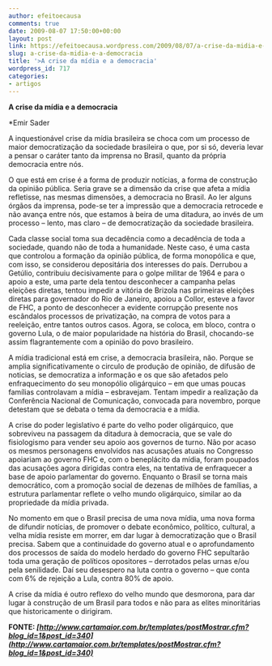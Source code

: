 ```yaml
---
author: efeitoecausa
comments: true
date: 2009-08-07 17:50:00+00:00
layout: post
link: https://efeitoecausa.wordpress.com/2009/08/07/a-crise-da-midia-e-a-democracia/
slug: a-crise-da-midia-e-a-democracia
title: '>A crise da mídia e a democracia'
wordpress_id: 717
categories:
- artigos
---
```


> 	 	 

**A crise da mídia e a democracia**

*Emir Sader
  


A inquestionável crise da mídia brasileira se choca com um processo de maior democratização da sociedade brasileira o que, por si só, deveria levar a pensar o caráter tanto da imprensa no Brasil, quanto da própria democracia entre nós.
  

  
O que está em crise é a forma de produzir notícias, a forma de construção da opinião pública. Seria grave se a dimensão da crise que afeta a mídia refletisse, nas mesmas dimensões, a democracia no Brasil. Ao ler alguns órgãos da imprensa, pode-se ter a impressão que a democracia retrocede e não avança entre nós, que estamos à beira de uma ditadura, ao invés de um processo – lento, mas claro – de democratização da sociedade brasileira.
  

  
Cada classe social toma sua decadência como a decadência de toda a sociedade, quando não de toda a humanidade. Neste caso, é uma casta que controlou a formação da opinião pública, de forma monopólica e que, com isso, se considerou depositária dos interesses do país. Derrubou a Getúlio, contribuiu decisivamente para o golpe militar de 1964 e para o apoio a este, uma parte dela tentou desconhecer a campanha pelas eleições diretas, tentou impedir a vitória de Brizola nas primeiras eleições diretas para governador do Rio de Janeiro, apoiou a Collor, esteve a favor de FHC, a ponto de desconhecer a evidente corrupção presente nos escândalos processos de privatização, na compra de votos para a reeleição, entre tantos outros casos. Agora, se coloca, em bloco, contra o governo Lula, o de maior popularidade na história do Brasil, chocando-se assim flagrantemente com a opinião do povo brasileiro.
  

  
A mídia tradicional está em crise, a democracia brasileira, não. Porque se amplia significativamente o circulo de produção de opinião, de difusão de noticias, se democratiza a informação e os que são afetados pelo enfraquecimento do seu monopólio oligárquico – em que umas poucas famílias controlavam a mídia – esbravejam. Tentam impedir a realização da Conferência Nacional de Comunicação, convocada para novembro, porque detestam que se debata o tema da democracia e a mídia.
  

  
A crise do poder legislativo é parte do velho poder oligárquico, que sobreviveu na passagem da ditadura à democracia, que se vale do fisiologismo para vender seu apoio aos governos de turno. Não por acaso os mesmos personagens envolvidos nas acusações atuais no Congresso apoiariam ao governo FHC e, com o beneplácito da mídia, foram poupados das acusações agora dirigidas contra eles, na tentativa de enfraquecer a base de apoio parlamentar do governo. Enquanto o Brasil se torna mais democrático, com a promoção social de dezenas de milhões de famílias, a estrutura parlamentar reflete o velho mundo oligárquico, similar ao da propriedade da mídia privada.
  

  
No momento em que o Brasil precisa de uma nova mídia, uma nova forma de difundir notícias, de promover o debate econômico, político, cultural, a velha mídia resiste em morrer, em dar lugar à democratização que o Brasil precisa. Sabem que a continuidade do governo atual e o aprofundamento dos processos de saída do modelo herdado do governo FHC sepultarão toda uma geração de políticos opositores – derrotados pelas urnas e/ou pela senilidade. Daí seu desespero na luta contra o governo – que conta com 6% de rejeição a Lula, contra 80% de apoio.
  

  
A crise da mídia é outro reflexo do velho mundo que desmorona, para dar lugar à construção de um Brasil para todos e não para as elites minoritárias que historicamente o dirigiram.

 

**FONTE: _[http://www.cartamaior.com.br/templates/postMostrar.cfm?blog_id=1&post_id=340](http://www.cartamaior.com.br/templates/postMostrar.cfm?blog_id=1&post_id=340)_**


  

